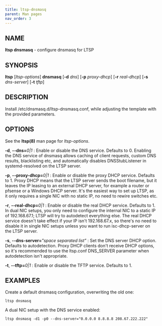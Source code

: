 ```yaml
---
title: ltsp-dnsmasq
parent: Man pages
nav_order: 3
---
```


## NAME
**ltsp dnsmasq** - configure dnsmasq for LTSP

## SYNOPSIS
**ltsp** [_ltsp-options_] **dnsmasq** [**-d** _dns_] [**-p** _proxy-dhcp_] [**-r** _real-dhcp_] [**-s** _dns-server_] [**-t** _tftp_]

## DESCRIPTION
Install /etc/dnsmasq.d/ltsp-dnsmasq.conf, while adjusting the template with
the provided parameters.

## OPTIONS
See the **ltsp(8)** man page for _ltsp-options_.

**-d**, **--dns=**_0|1_
: Enable or disable the DNS service. Defaults to 0.
Enabling the DNS service of dnsmasq allows caching of client requests,
custom DNS results, blacklisting etc, and automatically disables
DNSStubListener in systemd-resolved on the LTSP server.

**-p**, **--proxy-dhcp=**_0|1_
: Enable or disable the proxy DHCP service. Defaults to 1.
Proxy DHCP means that the LTSP server sends the boot filename, but it leaves
the IP leasing to an external DHCP server, for example a router or pfsense
or a Windows DHCP server. It's the easiest way to set up LTSP, as it only
requires a single NIC with no static IP, no need to rewire switches etc.

**-r**, **--real-dhcp=**_0|1_
: Enable or disable the real DHCP service. Defaults to 1.
In dual NIC setups, you only need to configure the internal NIC to a static
IP of 192.168.67.1; LTSP will try to autodetect everything else.
The real DHCP service doesn't take effect if your IP isn't 192.168.67.x,
so there's no need to disable it in single NIC setups unless you want to run
isc-dhcp-server on the LTSP server.

**-s**, **--dns-server=**_"space separated list"_
: Set the DNS server DHCP option. Defaults to autodetection.
Proxy DHCP clients don't receive DHCP options, so it's recommended to use the
ltsp.conf DNS_SERVER parameter when autodetection isn't appropriate.

**-t**, **--tftp=**_0|1_
: Enable or disable the TFTP service. Defaults to 1.

## EXAMPLES
Create a default dnsmasq configuration, overwriting the old one:

```shell
ltsp dnsmasq
```

A dual NIC setup with the DNS service enabled:

```shell
ltsp dnsmasq -d1 -p0 --dns-server="0.0.0.0 8.8.8.8 208.67.222.222"
```
